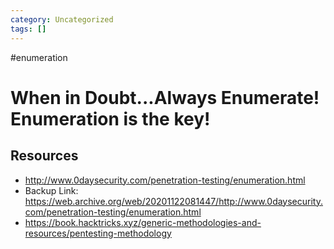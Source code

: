 ```yaml
---
category: Uncategorized
tags: []
---
```

#enumeration
# When in Doubt...Always Enumerate! Enumeration is the key!

## Resources
- http://www.0daysecurity.com/penetration-testing/enumeration.html
- Backup Link: https://web.archive.org/web/20201122081447/http://www.0daysecurity.com/penetration-testing/enumeration.html
-  https://book.hacktricks.xyz/generic-methodologies-and-resources/pentesting-methodology
